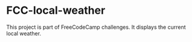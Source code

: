 # FCC-local-weather
This project is part of FreeCodeCamp challenges. It displays the current local weather. 
